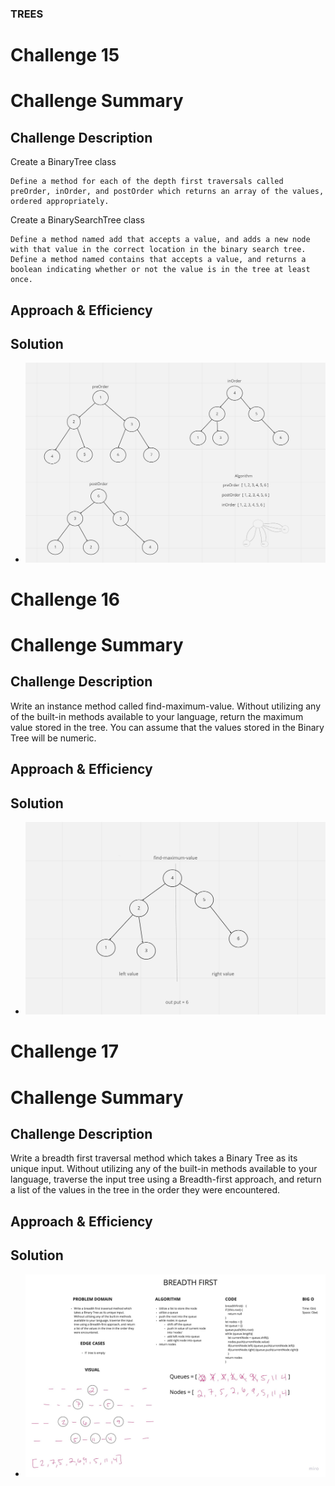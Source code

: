 ### TREES

# Challenge 15

# Challenge Summary
<!-- Short summary or background information -->

## Challenge Description
<!-- Description of the challenge -->
Create a BinaryTree class

    Define a method for each of the depth first traversals called preOrder, inOrder, and postOrder which returns an array of the values, ordered appropriately.

Create a BinarySearchTree class

    Define a method named add that accepts a value, and adds a new node with that value in the correct location in the binary search tree.
    Define a method named contains that accepts a value, and returns a boolean indicating whether or not the value is in the tree at least once.


## Approach & Efficiency
<!-- What approach did you take? Why? What is the Big O space/time for this approach? -->

## Solution
<!-- Embedded whiteboard image -->
- ![Whiteboard](lab015.png)

# Challenge 16

# Challenge Summary
<!-- Short summary or background information -->

## Challenge Description
<!-- Description of the challenge -->
Write an instance method called find-maximum-value. Without utilizing any of the built-in methods available to your language, return the maximum value stored in the tree. You can assume that the values stored in the Binary Tree will be numeric.

## Approach & Efficiency
<!-- What approach did you take? Why? What is the Big O space/time for this approach? -->

## Solution
<!-- Embedded whiteboard image -->
- ![Whiteboard](lab16.png)

# Challenge 17

# Challenge Summary
<!-- Short summary or background information -->

## Challenge Description
<!-- Description of the challenge -->
Write a breadth first traversal method which takes a Binary Tree as its unique input. Without utilizing any of the built-in methods available to your language, traverse the input tree using a Breadth-first approach, and return a list of the values in the tree in the order they were encountered.

## Approach & Efficiency
<!-- What approach did you take? Why? What is the Big O space/time for this approach? -->

## Solution
<!-- Embedded whiteboard image -->
- ![Whiteboard](lab17.jpg)






